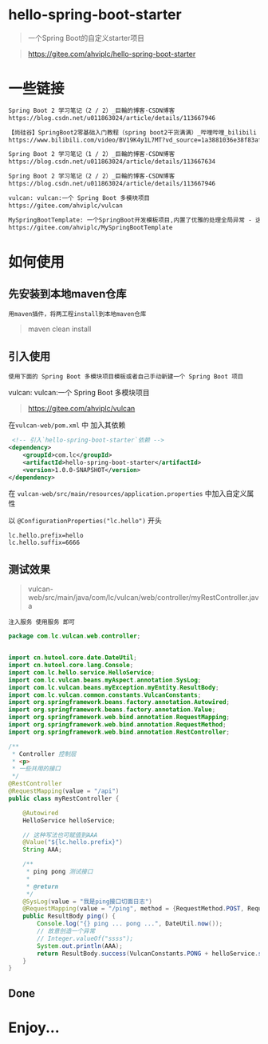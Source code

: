 # hello-spring-boot-starter

> 一个Spring Boot的自定义starter项目

> https://gitee.com/ahviplc/hello-spring-boot-starter

# 一些链接

```markdown
Spring Boot 2 学习笔记（2 / 2）_巨輪的博客-CSDN博客
https://blog.csdn.net/u011863024/article/details/113667946

【尚硅谷】SpringBoot2零基础入门教程（spring boot2干货满满）_哔哩哔哩_bilibili
https://www.bilibili.com/video/BV19K4y1L7MT?vd_source=1a3881036e38f83afc581040124b1056

Spring Boot 2 学习笔记（1 / 2）_巨輪的博客-CSDN博客
https://blog.csdn.net/u011863024/article/details/113667634

Spring Boot 2 学习笔记（2 / 2）_巨輪的博客-CSDN博客
https://blog.csdn.net/u011863024/article/details/113667946

vulcan: vulcan:一个 Spring Boot 多模块项目
https://gitee.com/ahviplc/vulcan

MySpringBootTemplate: 一个SpringBoot开发模板项目,内置了优雅的处理全局异常 - 这是单项目版本
https://gitee.com/ahviplc/MySpringBootTemplate
```

# 如何使用

## 先安装到本地maven仓库

`用maven插件，将两工程install到本地maven仓库`

> maven clean install

## 引入使用

`使用下面的 Spring Boot 多模块项目模板或者自己手动新建一个 Spring Boot 项目`

vulcan: vulcan:一个 Spring Boot 多模块项目
> https://gitee.com/ahviplc/vulcan

在`vulcan-web/pom.xml` 中 加入其依赖

```xml
 <!-- 引入`hello-spring-boot-starter`依赖 -->
<dependency>
    <groupId>com.lc</groupId>
    <artifactId>hello-spring-boot-starter</artifactId>
    <version>1.0.0-SNAPSHOT</version>
</dependency>
```

在 `vulcan-web/src/main/resources/application.properties` 中加入自定义属性

以 `@ConfigurationProperties("lc.hello")` 开头

```
lc.hello.prefix=hello
lc.hello.suffix=6666
```

## 测试效果

> vulcan-web/src/main/java/com/lc/vulcan/web/controller/myRestController.java

`注入服务 使用服务 即可`

```java
package com.lc.vulcan.web.controller;


import cn.hutool.core.date.DateUtil;
import cn.hutool.core.lang.Console;
import com.lc.hello.service.HelloService;
import com.lc.vulcan.beans.myAspect.annotation.SysLog;
import com.lc.vulcan.beans.myException.myEntity.ResultBody;
import com.lc.vulcan.common.constants.VulcanConstants;
import org.springframework.beans.factory.annotation.Autowired;
import org.springframework.beans.factory.annotation.Value;
import org.springframework.web.bind.annotation.RequestMapping;
import org.springframework.web.bind.annotation.RequestMethod;
import org.springframework.web.bind.annotation.RestController;

/**
 * Controller 控制层
 * <p>
 * 一些共用的接口
 */
@RestController
@RequestMapping(value = "/api")
public class myRestController {

	@Autowired
	HelloService helloService;

	// 这种写法也可赋值到AAA
	@Value("${lc.hello.prefix}")
	String AAA;

	/**
	 * ping pong 测试接口
	 *
	 * @return
	 */
	@SysLog(value = "我是ping接口切面日志")
	@RequestMapping(value = "/ping", method = {RequestMethod.POST, RequestMethod.GET}, produces = "application/json;charset=utf-8")
	public ResultBody ping() {
		Console.log("{} ping ... pong ...", DateUtil.now());
		// 故意创造一个异常
		// Integer.valueOf("ssss");
		System.out.println(AAA);
		return ResultBody.success(VulcanConstants.PONG + helloService.sayHello("lc"));
	}
}
```

## Done

# Enjoy...
